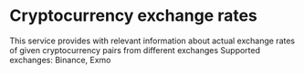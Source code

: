 # Cryptocurrency exchange rates
This service provides with relevant information about actual exchange rates of given cryptocurrency pairs from different exchanges
Supported exchanges: Binance, Exmo

